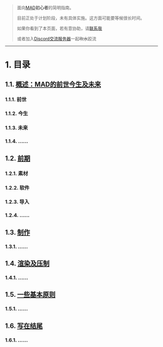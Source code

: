 > 面向[MAD](https://zh.wikipedia.org/wiki/MAD%E7%89%87)**初心者**的简明指南。
> 
> 目前正处于计划阶段，未有具体实施。这方面可能要等候很长时间。
> 
> 如果你看到了本页面，若有意协助，请[联系我](mailto:mad_worlds@outlook.com)
> 
> 或者加入[Discord交流服务器](https://discord.gg/nSaDa7k)一起~~吹水~~跤流

-----

# 1. 目录
## 1.1. [概述：MAD的前世今生及未来](resource/text/overview.md)
### 1.1.1. 前世
### 1.1.2. 今生
### 1.1.3. 未来
### 1.1.4. ……
## 1.2. [前期](resource/text/ini.md)
### 1.2.1. 素材
### 1.2.2. 软件
### 1.2.3. 导入
### 1.2.4. ……
## 1.3. [制作](resource/text/main.md)
### 1.3.1. ……
## 1.4. [渲染及压制](resource/text/out.md)
### 1.4.1. ……
## 1.5. [一些基本原则](resource/text/basics.md)
### 1.5.1. ……
## 1.6. [写在结尾](resource/text/nonsns.md)
### 1.6.1. ……
